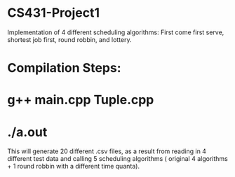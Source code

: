 # CS431-Project1
Implementation of 4 different scheduling algorithms: First come first serve, shortest job first, round robbin, and lottery. 

# Compilation Steps:
  # g++ main.cpp Tuple.cpp
  # ./a.out
This will generate 20 different .csv files, as a result from reading in 4 different test data and calling 5 scheduling algorithms ( original 4 algorithms + 1 round robbin with a different time quanta).
